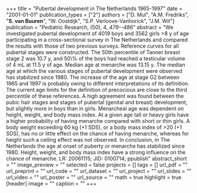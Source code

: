 +++
title = "Pubertal development in The Netherlands 1965-1997"
date = "2001-01-01"
publication_types = ["2"]
authors = ["D. Mul", "A.M. Fredriks", "**S. van Buuren**", "W. Oostdijk", "S.P. Verloove-Vanhorick", "J.M. Wit"]
publication = "Pediatric Research, (50), 4, _479--486_"
abstract = "We investigated pubertal development of 4019 boys and 3562 girls >8 y of age participating in a cross-sectional survey in The Netherlands and compared the results with those of two previous surveys. Reference curves for all pubertal stages were constructed. The 50th percentile of Tanner breast stage 2 was 10.7 y, and 50\\% of the boys had reached a testicular volume of 4 mL at 11.5 y of age. Median age at menarche was 13.15 y. The median age at which the various stages of pubertal development were observed has stabilized since 1980. The increase of the age at stage G2 between 1965 and 1997 is probably owing to different interpretations of its definition. The current age limits for the definition of precocious are close to the third percentile of these references. A high agreement was found between the pubic hair stages and stages of pubertal (genital and breast) development, but slightly more in boys than in girls. Menarcheal age was dependent on height, weight, and body mass index. At a given age tall or heavy girls have a higher probability of having menarche compared with short or thin girls. A body weight exceeding 60 kg (+1 SDS), or a body mass index of >20 (+1 SDS), has no or little effect on the chance of having menarche, whereas for height such a ceiling effect was not observed. In conclusion, in The Netherlands the age at onset of puberty or menarche has stabilized since 1980. Height, weight, and body mass index have a strong influence on the chance of menarche. LR: 20061115; JID: 0100714; ppublish"
abstract_short = ""
image_preview = ""
selected = false
projects = []
tags = []
url_pdf = ""
url_preprint = ""
url_code = ""
url_dataset = ""
url_project = ""
url_slides = ""
url_video = ""
url_poster = ""
url_source = ""
math = true
highlight = true
[header]
image = ""
caption = ""
+++
